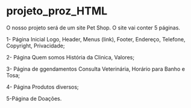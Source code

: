 # projeto_proz_HTML
O nosso projeto será de um site Pet Shop. O site vai conter 5 páginas.

1- Página Inicial
Logo, Header, Menus (link), Footer, Endereço, Telefone, Copyright, Privacidade;

2- Página Quem somos
História da Clinica, Valores;

3- Página de ggendamentos
Consulta Veterinária, Horário para Banho e Tosa;

4- Página Produtos diversos; 

5-Página de Doações.
